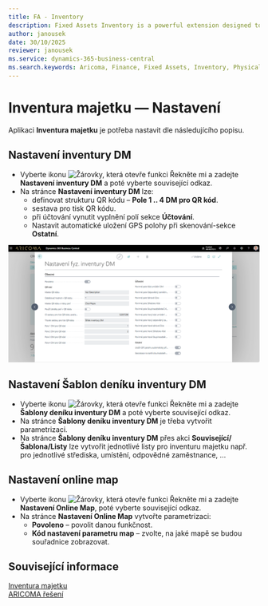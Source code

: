 ```yaml
---
title: FA - Inventory
description: Fixed Assets Inventory is a powerful extension designed to simplify and digitize the physical inventory of fixed assets. 
author: janousek
date: 30/10/2025
reviewer: janousek
ms.service: dynamics-365-business-central
ms.search.keywords: Aricoma, Finance, Fixed Assets, Inventory, Physical Inventory
---
```


# Inventura majetku — Nastavení

Aplikaci **Inventura majetku** je potřeba nastavit dle následujícího popisu.

## Nastavení inventury DM

- Vyberte ikonu ![Žárovky, která otevře funkci Řekněte mi](media/ui-search/search_small.png "Řekněte mi, co chcete dělat") a zadejte **Nastavení inventury DM** a poté vyberte související odkaz.  
- Na stránce **Nastavení inventury DM** lze:
  - definovat strukturu QR kódu – **Pole 1 .. 4 DM pro QR kód**.
  - sestava pro tisk QR kódu.
  - při účtování vynutit vyplnění polí sekce **Účtování**.  
  - Nastavit automatické uložení GPS polohy při skenování-sekce **Ostatní**.

![Nastavení inventury DM](media/fa-inventory-setup2.png)  

## Nastavení Šablon deníku inventury DM

- Vyberte ikonu ![Žárovky, která otevře funkci Řekněte mi](media/ui-search/search_small.png "Řekněte mi, co chcete dělat") a zadejte **Šablony deníku inventury DM** a poté vyberte související odkaz.  
- Na stránce **Šablony deníku inventury DM** je třeba vytvořit parametrizaci.  
- Na stránce **Šablony deníku inventury DM**  přes akci **Související/Šablona/Listy** lze vytvořit jednotlivé listy pro inventuru majetku např. pro jednotlivé střediska, umístění, odpovědné zaměstnance, ...

## Nastavení online map

- Vyberte ikonu ![Žárovky, která otevře funkci Řekněte mi](media/ui-search/search_small.png "Řekněte mi, co chcete dělat") a zadejte **Nastavení Online Map**, poté vyberte související odkaz.  
- Na stránce **Nastavení Online Map** vytvořte parametrizaci:
  - **Povoleno** – povolit danou funkčnost.  
  - **Kód nastavení parametru map** – zvolte, na jaké mapě se budou souřadnice zobrazovat.  

## Související informace
[Inventura majetku](fa-inventory.md)  
[ARICOMA řešení](solutions.md)  
